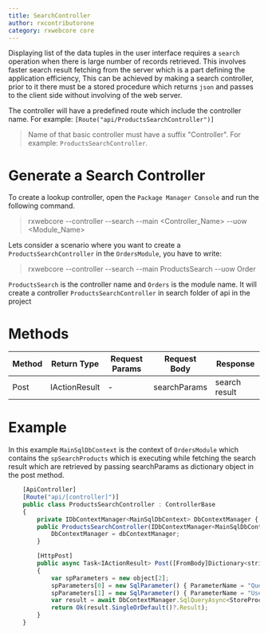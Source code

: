 ```yaml
---
title: SearchController
author: rxcontributorone
category: rxwebcore core
---
```


Displaying list of the data tuples in the user interface requires a `search` operation when there is large number of records retrieved.
This involves faster search result fetching from the server which is a part defining the application efficiency, This can be achieved by
making a search controller, prior to it there must be a stored procedure which returns `json` and passes to the client side without involving of the web server.

The controller will have a predefined route which include the controller name. For example: `[Route("api/ProductsSearchController")]` 

> Name of that basic controller must have a suffix "Controller". For example: `ProductsSearchController`.

# Generate a Search Controller

To create a lookup controller, open the `Package Manager Console` and run the following command.

>  rxwebcore --controller --search --main <Controller_Name> --uow <Module_Name>

Lets consider a scenario where you want to create a `ProductsSearchController` in the `OrdersModule`, you have to write:

> rxwebcore --controller --search --main ProductsSearch --uow Order

`ProductsSearch` is the controller name and `Orders` is the module name. It will create a controller `ProductsSearchController` in search folder of api in the project

# Methods

| Method | Return Type | Request Params | Request Body | Response|
| ----------- | ----------- | ----------- | ----------- | ----------- | 
| Post |IActionResult | - | searchParams | search result |


# Example
In this example  `MainSqlDbContext` is the context of `OrdersModule` which contains the `spSearchProducts`
which is executing while fetching the search result which are retrieved by passing searchParams as dictionary object in the post method.

```js
    [ApiController]
	[Route("api/[controller]")]
    public class ProductsSearchController : ControllerBase
    {
        private IDbContextManager<MainSqlDbContext> DbContextManager { get; set; }
        public ProductsSearchController(IDbContextManager<MainSqlDbContext> dbContextManager) {
            DbContextManager = dbContextManager;
        }

        [HttpPost]
        public async Task<IActionResult> Post([FromBody]Dictionary<string,string> searchParams)
        {
            var spParameters = new object[2];
            spParameters[0] = new SqlParameter() { ParameterName = "Query", Value = searchParams["query"] };
            spParameters[1] = new SqlParameter() { ParameterName = "UserId", Value = UserClaim.UserId };
            var result = await DbContextManager.SqlQueryAsync<StoreProcResult>("EXEC [dbo].spSearchProducts @Query, @UserId", spParameters);
            return Ok(result.SingleOrDefault()?.Result);
        }
    }
 ```   